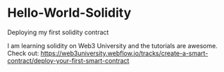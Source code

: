 # Hello-World-Solidity
Deploying my first solidity contract

I am learning solidity on Web3 University and the tutorials are awesome. 
Check out: https://web3university.webflow.io/tracks/create-a-smart-contract/deploy-your-first-smart-contract
